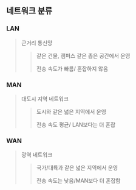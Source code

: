 ## 네트워크 분류

### LAN
> 근거리 통신망
> > 같은 건물, 캠퍼스 같은 좁은 공간에서 운영
> > 
> > 전송 속도가 빠름/ 혼잡하지 않음

### MAN
> 대도시 지역 네트워크
> > 도시와 같은 넓은 지역에서 운영
> >
> > 전송 속도 평균/ LAN보다는 더 혼잡

### WAN
> 광역 네트워크
> > 국가/대륙과 같은 넓은 지역에서 운영
> >
> > 전송 속도는 낮음/MAN보다 더 혼잡함
